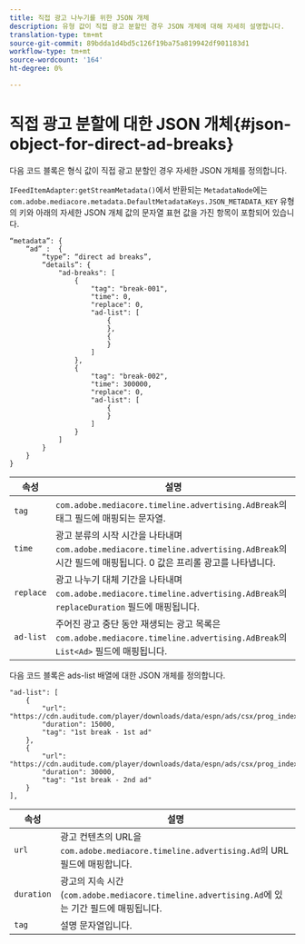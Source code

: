 ```yaml
---
title: 직접 광고 나누기를 위한 JSON 개체
description: 유형 값이 직접 광고 분할인 경우 JSON 개체에 대해 자세히 설명합니다.
translation-type: tm+mt
source-git-commit: 89bdda1d4bd5c126f19ba75a819942df901183d1
workflow-type: tm+mt
source-wordcount: '164'
ht-degree: 0%

---
```



# 직접 광고 분할에 대한 JSON 개체{#json-object-for-direct-ad-breaks}

다음 코드 블록은 형식 값이 직접 광고 분할인 경우 자세한 JSON 개체를 정의합니다.

`IFeedItemAdapter:getStreamMetadata()`에서 반환되는 `MetadataNode`에는 `com.adobe.mediacore.metadata.DefaultMetadataKeys.JSON_METADATA_KEY` 유형의 키와 아래의 자세한 JSON 개체 값의 문자열 표현 값을 가진 항목이 포함되어 있습니다.

```
“metadata”: { 
    “ad” :  { 
        “type”: “direct ad breaks”, 
        “details”: { 
            "ad-breaks": [ 
                { 
                    "tag": "break-001", 
                    "time": 0, 
                    "replace": 0, 
                    "ad-list": [ 
                        { 
                        }, 
                        { 
                        } 
                    ] 
                }, 
                { 
                    "tag": "break-002", 
                    "time": 300000, 
                    "replace": 0, 
                    "ad-list": [ 
                        { 
                        } 
                    ] 
                } 
            ] 
        } 
    } 
} 
```

| 속성 | 설명 |
|---|---|
| `tag` | `com.adobe.mediacore.timeline.advertising.AdBreak`의 태그 필드에 매핑되는 문자열. |
| `time` | 광고 분류의 시작 시간을 나타내며 `com.adobe.mediacore.timeline.advertising.AdBreak`의 시간 필드에 매핑됩니다. 0 값은 프리롤 광고를 나타냅니다. |
| `replace` | 광고 나누기 대체 기간을 나타내며 `com.adobe.mediacore.timeline.advertising.AdBreak`의 `replaceDuration` 필드에 매핑됩니다. |
| `ad-list` | 주어진 광고 중단 동안 재생되는 광고 목록은 `com.adobe.mediacore.timeline.advertising.AdBreak`의 `List<Ad>` 필드에 매핑됩니다. |

다음 코드 블록은 ads-list 배열에 대한 JSON 개체를 정의합니다.

```
"ad-list": [ 
    { 
        "url": "https://cdn.auditude.com/player/downloads/data/espn/ads/csx/prog_index.m3u8", 
        "duration": 15000, 
        "tag": "1st break - 1st ad" 
    }, 
    { 
        "url": "https://cdn.auditude.com/player/downloads/data/espn/ads/csx/prog_index.m3u8", 
        "duration": 30000, 
        "tag": "1st break - 2nd ad" 
    } 
], 
```

| 속성 | 설명 |
|---|---|
| `url` | 광고 컨텐츠의 URL을 `com.adobe.mediacore.timeline.advertising.Ad`의 URL 필드에 매핑합니다. |
| `duration` | 광고의 지속 시간(`com.adobe.mediacore.timeline.advertising.Ad`에 있는 기간 필드에 매핑됩니다. |
| `tag` | 설명 문자열입니다. |

